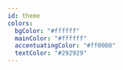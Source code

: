 ```yaml
---
id: theme
colors:
  bgColor: "#ffffff"
  mainColor: "#ffffff"
  accentuatingColor: "#ff0000"
  textColor: "#292929"
---
```

